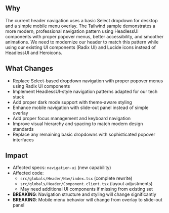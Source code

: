 ## Why

The current header navigation uses a basic Select dropdown for desktop and a simple mobile menu overlay. The Tailwind sample demonstrates a more modern, professional navigation pattern using HeadlessUI components with proper popover menus, better accessibility, and smoother animations. We need to modernize our header to match this pattern while using our existing UI components (Radix UI) and Lucide icons instead of HeadlessUI and Heroicons.

## What Changes

- Replace Select-based dropdown navigation with proper popover menus using Radix UI components
- Implement HeadlessUI-style navigation patterns adapted for our tech stack
- Add proper dark mode support with theme-aware styling
- Enhance mobile navigation with slide-out panel instead of simple overlay
- Add proper focus management and keyboard navigation
- Improve visual hierarchy and spacing to match modern design standards
- Replace any remaining basic dropdowns with sophisticated popover interfaces

## Impact

- Affected specs: `navigation-ui` (new capability)
- Affected code: 
  - `src/globals/Header/Nav/index.tsx` (complete rewrite)
  - `src/globals/Header/Component.client.tsx` (layout adjustments)
  - May need additional UI components if missing from existing set
- **BREAKING**: Navigation structure and styling will change significantly
- **BREAKING**: Mobile menu behavior will change from overlay to slide-out panel
